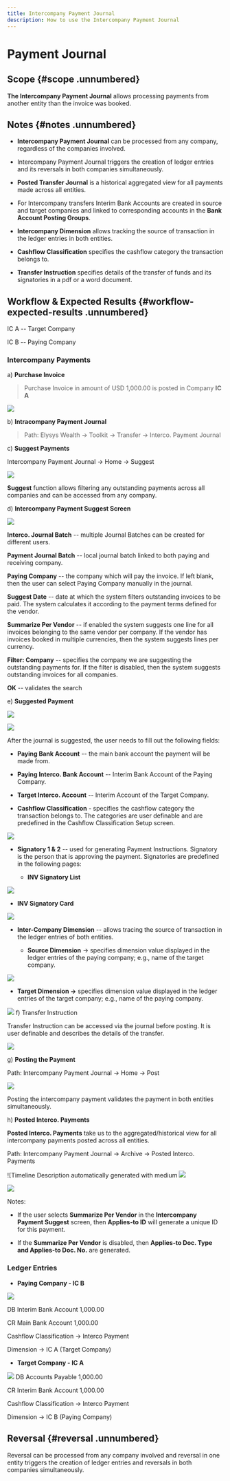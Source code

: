 ```yaml
---
title: Intercompany Payment Journal
description: How to use the Intercompany Payment Journal
---
```

# Payment Journal
## Scope  {#scope .unnumbered}

**The Intercompany Payment Journal** allows processing payments from
another entity than the invoice was booked.

## Notes {#notes .unnumbered}

-   **Intercompany Payment Journal** can be processed from any company,
    regardless of the companies involved.

-   Intercompany Payment Journal triggers the creation of ledger entries
    and its reversals in both companies simultaneously.

-   **Posted Transfer Journal** is a historical aggregated view for all
    payments made across all entities.

-   For Intercompany transfers Interim Bank Accounts are created in
    source and target companies and linked to corresponding accounts in
    the **Bank Account Posting Groups**.

-   **Intercompany Dimension** allows tracking the source of transaction
    in the ledger entries in both entities.

-   **Cashflow Classification** specifies the cashflow category the
    transaction belongs to.

-   **Transfer Instruction** specifies details of the transfer of funds
    and its signatories in a pdf or a word document.

## Workflow & Expected Results  {#workflow-expected-results .unnumbered}

IC A -- Target Company

IC B -- Paying Company

### Intercompany Payments 

a)  **Purchase Invoice**

> Purchase Invoice in amount of USD 1,000.00 is posted in Company **IC
> A**

![](../../assets/img/IntercoPaymentJournal/image001.png)

b)  **Intracompany Payment Journal**

> Path: Elysys Wealth -\> Toolkit -\> Transfer -\> Interco. Payment
> Journal

c)  **Suggest Payments**

Intercompany Payment Journal -\> Home -\> Suggest

![](../../assets/img/IntercoPaymentJournal/image002.png)

**Suggest** function allows filtering any outstanding payments across
all companies and can be accessed from any company.

d)  **Intercompany Payment Suggest Screen**

![](../../assets/img/IntercoPaymentJournal/image003.png)

**Interco. Journal Batch** -- multiple Journal Batches can be created
for different users.

**Payment Journal Batch** -- local journal batch linked to both paying
and receiving company.

**Paying Company** -- the company which will pay the invoice. If left
blank, then the user can select Paying Company manually in the journal.

**Suggest Date** -- date at which the system filters outstanding
invoices to be paid. The system calculates it according to the payment
terms defined for the vendor.

**Summarize Per Vendor** -- if enabled the system suggests one line for
all invoices belonging to the same vendor per company. If the vendor has
invoices booked in multiple currencies, then the system suggests lines
per currency.

**Filter: Company** -- specifies the company we are suggesting the
outstanding payments for. If the filter is disabled, then the system
suggests outstanding invoices for all companies.

**OK** -- validates the search

e)  **Suggested Payment**

![](../../assets/img/IntercoPaymentJournal/image004.png)

![](../../assets/img/IntercoPaymentJournal/image005.png)

After the journal is suggested, the user needs to fill out the following
fields:

-   **Paying Bank Account** -- the main bank account the payment will be
    made from.

-   **Paying Interco. Bank Account** -- Interim Bank Account of the
    Paying Company.

-   **Target Interco. Account** -- Interim Account of the Target
    Company.

-   **Cashflow Classification** - specifies the cashflow category the
    transaction belongs to. The categories are user definable and are
    predefined in the Cashflow Classification Setup screen.

![](../../assets/img/IntercoPaymentJournal/image006.png)

-   **Signatory 1 & 2** -- used for generating Payment Instructions.
    Signatory is the person that is approving the payment. Signatories
    are predefined in the following pages:

    -   **INV Signatory List**

![](../../assets/img/IntercoPaymentJournal/image007.png)

-   **INV Signatory Card**

![](../../assets/img/IntercoPaymentJournal/image008.png)

-   **Inter-Company Dimension** -- allows tracing the source of
    transaction in the ledger entries of both entities.

    -   **Source Dimension** -\> specifies dimension value displayed in
        the ledger entries of the paying company; e.g., name of the
        target company.

![](../../assets/img/IntercoPaymentJournal/image009.png)

-   **Target Dimension -\>** specifies dimension value displayed in the
    ledger entries of the target company; e.g., name of the paying
    company.

![](../../assets/img/IntercoPaymentJournal/image010.png)
f)  Transfer Instruction

Transfer Instruction can be accessed via the journal before posting. It
is user definable and describes the details of the transfer.

![](../../assets/img/IntercoPaymentJournal/image011.png)

g)  **Posting the Payment**

Path: Intercompany Payment Journal -\> Home -\> Post

![](../../assets/img/IntercoPaymentJournal/image012.png)

Posting the intercompany payment validates the payment in both entities
simultaneously.

h)  **Posted Interco. Payments**

**Posted Interco. Payments** take us to the aggregated/historical view
for all intercompany payments posted across all entities.

Path: Intercompany Payment Journal -\> Archive -\> Posted Interco.
Payments

![Timeline Description automatically generated with medium
![](../../assets/img/IntercoPaymentJournal/image013.png)

![](../../assets/img/IntercoPaymentJournal/image014.png)

Notes:

-   If the user selects **Summarize Per Vendor** in the **Intercompany
    Payment Suggest** screen, then **Applies-to ID** will generate a
    unique ID for this payment.

-   If the **Summarize Per Vendor** is disabled, then **Applies-to Doc.
    Type and Applies-to Doc. No.** are generated.

### Ledger Entries

-   **Paying Company - IC B**

![](../../assets/img/IntercoPaymentJournal/image015.png)

DB Interim Bank Account 1,000.00

CR Main Bank Account 1,000.00

Cashflow Classification -\> Interco Payment

Dimension -\> IC A (Target Company)

-   **Target Company - IC A**

![](../../assets/img/IntercoPaymentJournal/image016.png)
DB Accounts Payable 1,000.00

CR Interim Bank Account 1,000.00

Cashflow Classification -\> Interco Payment

Dimension -\> IC B (Paying Company)

## Reversal  {#reversal .unnumbered}

Reversal can be processed from any company involved and reversal in one
entity triggers the creation of ledger entries and reversals in both
companies simultaneously.
